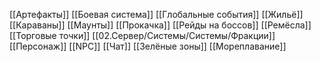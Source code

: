 [[Артефакты]]
[[Боевая система]]
[[Глобальные события]]
[[Жильё]]
[[Караваны]]
[[Маунты]]
[[Прокачка]]
[[Рейды на боссов]]
[[Ремёсла]]
[[Торговые точки]]
[[02.Сервер/Системы/Системы/Фракции]]
[[Персонаж]]
[[NPC]]
[[Чат]]
[[Зелёные зоны]]
[[Мореплавание]]